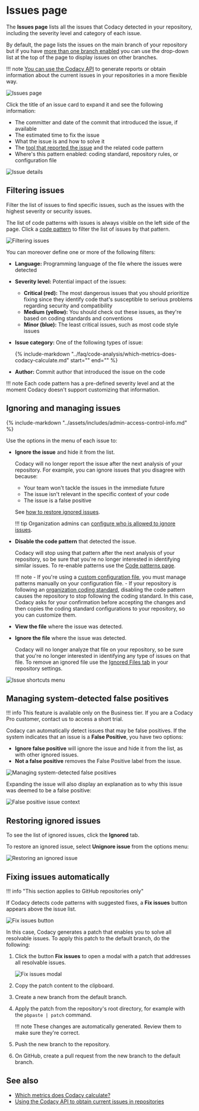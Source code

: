 # Issues page

The **Issues page** lists all the issues that Codacy detected in your repository, including the severity level and category of each issue.

By default, the page lists the issues on the main branch of your repository but if you have [more than one branch enabled](../repositories-configure/managing-branches.md) you can use the drop-down list at the top of the page to display issues on other branches.

!!! note
    [You can use the Codacy API](../codacy-api/examples/obtaining-current-issues-in-repositories.md) to generate reports or obtain information about the current issues in your repositories in a more flexible way.

![Issues page](images/issues.png)

<!--issue-details-start-->
Click the title of an issue card to expand it and see the following information:

-   The committer and date of the commit that introduced the issue, if available
-   The estimated time to fix the issue
-   What the issue is and how to solve it
-   The [tool that reported the issue](../getting-started/supported-languages-and-tools.md) and the related code pattern
-   Where's this pattern enabled: coding standard, repository rules, or configuration file
<!--issue-details-end-->

![Issue details](images/issues-detail.png)

## Filtering issues

Filter the list of issues to find specific issues, such as the issues with the highest severity or security issues.

The list of code patterns with issues is always visible on the left side of the page. Click a [code pattern](../repositories-configure/configuring-code-patterns.md) to filter the list of issues by that pattern.

![Filtering issues](images/issues-filter.png)

You can moreover define one or more of the following filters:

-   **Language:** Programming language of the file where the issues were detected

-   **Severity level:** Potential impact of the issues:

    -   **Critical (red):** The most dangerous issues that you should prioritize fixing since they identify code that's susceptible to serious problems regarding security and compatibility
    -   **Medium (yellow):** You should check out these issues, as they're based on coding standards and conventions
    -   **Minor (blue):** The least critical issues, such as most code style issues

-   **Issue category:** One of the following types of issue:

    {%
        include-markdown "../faq/code-analysis/which-metrics-does-codacy-calculate.md"
        start="<!--issue-categories-start-->"
        end="<!--issue-categories-end-->"
    %}

-   **Author:** Commit author that introduced the issue on the code

!!! note
    Each code pattern has a pre-defined severity level and at the moment Codacy doesn't support customizing that information.

## Ignoring and managing issues

{% include-markdown "../assets/includes/admin-access-control-info.md" %}

Use the options in the menu of each issue to:

-   **Ignore the issue** and hide it from the list.

    Codacy will no longer report the issue after the next analysis of your repository. For example, you can ignore issues that you disagree with because:

    -   Your team won't tackle the issues in the immediate future
    -   The issue isn't relevant in the specific context of your code
    -   The issue is a false positive

    See [how to restore ignored issues](#restoring-ignored-issues).

    !!! tip
        Organization admins can [configure who is allowed to ignore issues](../organizations/roles-and-permissions-for-organizations.md#change-analysis-configuration).

-   **Disable the code pattern** that detected the issue.

    Codacy will stop using that pattern after the next analysis of your repository, so be sure that you're no longer interested in identifying similar issues. To re-enable patterns use the [Code patterns page](../repositories-configure/configuring-code-patterns.md).

    !!! note
        -   If you're using a [custom configuration file](../repositories-configure/configuring-code-patterns.md#using-your-own-tool-configuration-files), you must manage patterns manually on your configuration file.
        -   If your repository is following an [organization coding standard](../organizations/using-coding-standards.md), disabling the code pattern causes the repository to stop following the coding standard. In this case, Codacy asks for your confirmation before accepting the changes and then copies the coding standard configurations to your repository, so you can customize them.

-   **View the file** where the issue was detected.

-   **Ignore the file** where the issue was detected.

    Codacy will no longer analyze that file on your repository, so be sure that you're no longer interested in identifying any type of issues on that file. To remove an ignored file use the [Ignored Files tab](../repositories-configure/ignoring-files.md) in your repository settings.

![Issue shortcuts menu](images/issues-menu.png)

## Managing system-detected false positives

!!! info
    This feature is available only on the Business tier. If you are a Codacy Pro customer, contact us to access a short trial.

Codacy can automatically detect issues that may be false positives. If the system indicates that an issue is a **False Positive**, you have two options:

-   **Ignore false positive** will ignore the issue and hide it from the list, as with other ignored issues.
-   **Not a false positive** removes the False Positive label from the issue.

![Managing system-detected false positives](images/issues-false-positive-menu.png)

Expanding the issue will also display an explanation as to why this issue was deemed to be a false positive:

![False positive issue context](images/issues-false-positive-context.png)

## Restoring ignored issues

To see the list of ignored issues, click the **Ignored** tab.

To restore an ignored issue, select **Unignore issue** from the options menu:

![Restoring an ignored issue](images/issues-unignore.png)

## Fixing issues automatically

!!! info "This section applies to GitHub repositories only"

If Codacy detects code patterns with suggested fixes, a **Fix issues** button appears above the issue list.

![Fix issues button](images/issues-fix-issues-button.png)

In this case, Codacy generates a patch that enables you to solve all resolvable issues. To apply this patch to the default branch, do the following:

1.  Click the button **Fix issues** to open a modal with a patch that addresses all resolvable issues.

    ![Fix issues modal](images/issues-fix-issues-modal.png)

1.  Copy the patch content to the clipboard.
1.  Create a new branch from the default branch.
1.  Apply the patch from the repository's root directory, for example with the `pbpaste | patch` command.  

    !!! note
        These changes are automatically generated. Review them to make sure they're correct.

1.  Push the new branch to the repository.
1.  On GitHub, create a pull request from the new branch to the default branch.

## See also

-   [Which metrics does Codacy calculate?](../faq/code-analysis/which-metrics-does-codacy-calculate.md)
-   [Using the Codacy API to obtain current issues in repositories](../codacy-api/examples/obtaining-current-issues-in-repositories.md)
